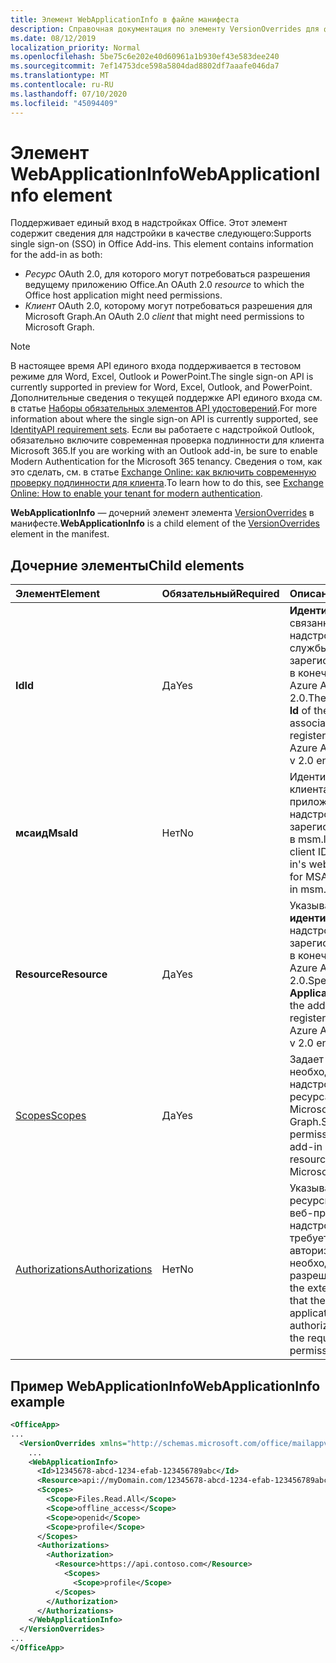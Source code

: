 ```yaml
---
title: Элемент WebApplicationInfo в файле манифеста
description: Справочная документация по элементу VersionOverrides для файлов манифеста надстроек Office (XML).
ms.date: 08/12/2019
localization_priority: Normal
ms.openlocfilehash: 5be75c6e202e40d60961a1b930ef43e583dee240
ms.sourcegitcommit: 7ef14753dce598a5804dad8802df7aaafe046da7
ms.translationtype: MT
ms.contentlocale: ru-RU
ms.lasthandoff: 07/10/2020
ms.locfileid: "45094409"
---
```

# <a name="webapplicationinfo-element"></a><span data-ttu-id="dc753-103">Элемент WebApplicationInfo</span><span class="sxs-lookup"><span data-stu-id="dc753-103">WebApplicationInfo element</span></span>

<span data-ttu-id="dc753-104">Поддерживает единый вход в надстройках Office. Этот элемент содержит сведения для надстройки в качестве следующего:</span><span class="sxs-lookup"><span data-stu-id="dc753-104">Supports single sign-on (SSO) in Office Add-ins. This element contains information for the add-in as both:</span></span>

- <span data-ttu-id="dc753-105">*Ресурс* OAuth 2.0, для которого могут потребоваться разрешения ведущему приложению Office.</span><span class="sxs-lookup"><span data-stu-id="dc753-105">An OAuth 2.0 *resource* to which the Office host application might need permissions.</span></span>
- <span data-ttu-id="dc753-106">*Клиент* OAuth 2.0, которому могут потребоваться разрешения для Microsoft Graph.</span><span class="sxs-lookup"><span data-stu-id="dc753-106">An OAuth 2.0 *client* that might need permissions to Microsoft Graph.</span></span>

> [!NOTE]
> <span data-ttu-id="dc753-107">В настоящее время API единого входа поддерживается в тестовом режиме для Word, Excel, Outlook и PowerPoint.</span><span class="sxs-lookup"><span data-stu-id="dc753-107">The single sign-on API is currently supported in preview for Word, Excel, Outlook, and PowerPoint.</span></span> <span data-ttu-id="dc753-108">Дополнительные сведения о текущей поддержке API единого входа см. в статье [Наборы обязательных элементов API удостоверений](../requirement-sets/identity-api-requirement-sets.md).</span><span class="sxs-lookup"><span data-stu-id="dc753-108">For more information about where the single sign-on API is currently supported, see [IdentityAPI requirement sets](../requirement-sets/identity-api-requirement-sets.md).</span></span> <span data-ttu-id="dc753-109">Если вы работаете с надстройкой Outlook, обязательно включите современная проверка подлинности для клиента Microsoft 365.</span><span class="sxs-lookup"><span data-stu-id="dc753-109">If you are working with an Outlook add-in, be sure to enable Modern Authentication for the Microsoft 365 tenancy.</span></span> <span data-ttu-id="dc753-110">Сведения о том, как это сделать, см. в статье [Exchange Online: как включить современную проверку подлинности для клиента](https://social.technet.microsoft.com/wiki/contents/articles/32711.exchange-online-how-to-enable-your-tenant-for-modern-authentication.aspx).</span><span class="sxs-lookup"><span data-stu-id="dc753-110">To learn how to do this, see [Exchange Online: How to enable your tenant for modern authentication](https://social.technet.microsoft.com/wiki/contents/articles/32711.exchange-online-how-to-enable-your-tenant-for-modern-authentication.aspx).</span></span>

<span data-ttu-id="dc753-111">**WebApplicationInfo** — дочерний элемент элемента [VersionOverrides](versionoverrides.md) в манифесте.</span><span class="sxs-lookup"><span data-stu-id="dc753-111">**WebApplicationInfo** is a child element of the [VersionOverrides](versionoverrides.md) element in the manifest.</span></span>  

## <a name="child-elements"></a><span data-ttu-id="dc753-112">Дочерние элементы</span><span class="sxs-lookup"><span data-stu-id="dc753-112">Child elements</span></span>

|  <span data-ttu-id="dc753-113">Элемент</span><span class="sxs-lookup"><span data-stu-id="dc753-113">Element</span></span> |  <span data-ttu-id="dc753-114">Обязательный</span><span class="sxs-lookup"><span data-stu-id="dc753-114">Required</span></span>  |  <span data-ttu-id="dc753-115">Описание</span><span class="sxs-lookup"><span data-stu-id="dc753-115">Description</span></span>  |
|:-----|:-----|:-----|
|  <span data-ttu-id="dc753-116">**Id**</span><span class="sxs-lookup"><span data-stu-id="dc753-116">**Id**</span></span>    |  <span data-ttu-id="dc753-117">Да</span><span class="sxs-lookup"><span data-stu-id="dc753-117">Yes</span></span>   |  <span data-ttu-id="dc753-118">**Идентификатор** связанной с надстройкой службы, зарегистрированный в конечной точке Azure Active Directory 2.0.</span><span class="sxs-lookup"><span data-stu-id="dc753-118">The **Application Id** of the add-in's associated service as registered in the Azure Active Directory v 2.0 endpoint.</span></span>|
|  <span data-ttu-id="dc753-119">**мсаид**</span><span class="sxs-lookup"><span data-stu-id="dc753-119">**MsaId**</span></span>    |  <span data-ttu-id="dc753-120">Нет</span><span class="sxs-lookup"><span data-stu-id="dc753-120">No</span></span>   |  <span data-ttu-id="dc753-121">Идентификатор клиента веб-приложения надстройки для MSA, зарегистрированного в msm.live.com.</span><span class="sxs-lookup"><span data-stu-id="dc753-121">The client ID of your add-in's web application for MSA as registered in msm.live.com.</span></span>|
|  <span data-ttu-id="dc753-122">**Resource**</span><span class="sxs-lookup"><span data-stu-id="dc753-122">**Resource**</span></span>  |  <span data-ttu-id="dc753-123">Да</span><span class="sxs-lookup"><span data-stu-id="dc753-123">Yes</span></span>   |  <span data-ttu-id="dc753-124">Указывает **URI идентификатора** надстройки, зарегистрированный в конечной точке Azure Active Directory 2.0.</span><span class="sxs-lookup"><span data-stu-id="dc753-124">Specifies the **Application ID URI** of the add-in as registered in the Azure Active Directory v 2.0 endpoint.</span></span>|
|  [<span data-ttu-id="dc753-125">Scopes</span><span class="sxs-lookup"><span data-stu-id="dc753-125">Scopes</span></span>](scopes.md)                |  <span data-ttu-id="dc753-126">Да</span><span class="sxs-lookup"><span data-stu-id="dc753-126">Yes</span></span>  |  <span data-ttu-id="dc753-127">Задает разрешения, необходимые надстройке для ресурса, например Microsoft Graph.</span><span class="sxs-lookup"><span data-stu-id="dc753-127">Specifies the permissions that the add-in needs to a resource, such as Microsoft Graph.</span></span>  |
|  [<span data-ttu-id="dc753-128">Authorizations</span><span class="sxs-lookup"><span data-stu-id="dc753-128">Authorizations</span></span>](authorizations.md)  |  <span data-ttu-id="dc753-129">Нет</span><span class="sxs-lookup"><span data-stu-id="dc753-129">No</span></span>   | <span data-ttu-id="dc753-130">Указывает внешние ресурсы, к которым веб-приложению надстройки требуется авторизация, и необходимые разрешения.</span><span class="sxs-lookup"><span data-stu-id="dc753-130">Specifies the external resources that the add-in's web application needs authorization to and the required permissions.</span></span>|

## <a name="webapplicationinfo-example"></a><span data-ttu-id="dc753-131">Пример WebApplicationInfo</span><span class="sxs-lookup"><span data-stu-id="dc753-131">WebApplicationInfo example</span></span>

```xml
<OfficeApp>
...
  <VersionOverrides xmlns="http://schemas.microsoft.com/office/mailappversionoverrides" xsi:type="VersionOverridesV1_0">
    ...
    <WebApplicationInfo>
      <Id>12345678-abcd-1234-efab-123456789abc</Id>
      <Resource>api://myDomain.com/12345678-abcd-1234-efab-123456789abc</Resource>
      <Scopes>
        <Scope>Files.Read.All</Scope>
        <Scope>offline_access</Scope>
        <Scope>openid</Scope>
        <Scope>profile</Scope>
      </Scopes>
      <Authorizations>
        <Authorization>
          <Resource>https://api.contoso.com</Resource>
            <Scopes>
              <Scope>profile</Scope>
          </Scopes>
        </Authorization>
      </Authorizations>
    </WebApplicationInfo>
  </VersionOverrides>
...
</OfficeApp>
```

